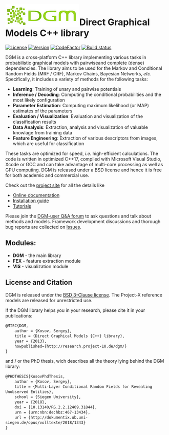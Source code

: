 <img align="left" src="doc/DGM logo.jpg">

# Direct Graphical Models C++ library

[![License](https://img.shields.io/badge/license-BSD%203--Clause-green.svg)](License.txt)
[![Version](https://img.shields.io/github/release/Project-10/DGM.svg)](https://github.com/Project-10/DGM/releases)
[![CodeFactor](https://www.codefactor.io/repository/github/project-10/dgm/badge)](https://www.codefactor.io/repository/github/project-10/dgm)
[![Build status](https://ci.appveyor.com/api/projects/status/0phsc4anotab6pvv?svg=true)](https://ci.appveyor.com/project/ProjectX/dgm)

DGM is a cross-platform C++ library implementing various tasks in probabilistic graphical models with pairwiseand complete (dense) dependencies. The library aims to be used for the Markov and Conditional Random Fields (MRF / CRF),
Markov Chains, Bayesian Networks, _etc_. Specifically, it includes a variety of methods for the following tasks:
* __Learning__: Training of unary and pairwise potentials
* __Inference / Decoding__: Computing the conditional probabilities and the most likely configuration
* __Parameter Estimation__: Computing maximum likelihood (or MAP) estimates of the parameters
* __Evaluation / Visualization__: Evaluation and visualization of the classification results
* __Data Analysis__: Extraction, analysis and visualization of valuable knowlage from training data
* __Feature Engineering__: Extraction of various descriptors from images, which are useful for classification

These tasks are optimized for speed, _i.e._ high-efficient calculations. The code is written in optimized C++17, compiled with Microsoft Visual Studio, Xcode or GCC and can take advantage of multi-core processing as well as GPU computing. DGM is released under a BSD license and hence it is free for both academic and commercial use.

Check out the [project site](http://research.project-10.de/dgm/) for all the details like

- [Online documentation](http://research.project-10.de/dgmdoc/)
- [Installation guide](http://research.project-10.de/dgmdoc/a01843.html)
- [Tutorials](http://research.project-10.de/dgmdoc/a01844.html)

Please join the [DGM-user Q&A forum](http://project-10.de/forum/viewforum.php?f=31) to ask questions and talk about methods and models.
Framework development discussions and thorough bug reports are collected on [Issues](https://github.com/Project-10/DGM/issues).

## Modules:

- __DGM__ - the main library
- __FEX__ - feature extraction module
- __VIS__ - visualization module

## License and Citation

DGM is released under the [BSD 3-Clause license](https://github.com/Project-10/DGM/blob/master/License.txt).
The Project-X reference models are released for unrestricted use.

If the DGM library helps you in your research, please cite it in your publications:

    @MISC{DGM,
    	author = {Kosov, Sergey},
    	title = {Direct Graphical Models {C++} library},
    	year = {2013},
    	howpublished={http://research.project-10.de/dgm/}
    }

and / or the PhD thesis, wich describes all the theory lying behind the DGM library:

    @PHDTHESIS{KosovPhdThesis,
    	author = {Kosov, Sergey},
    	title = {Multi-Layer Conditional Random Fields for Revealing Unobserved Entities},
    	school = {Siegen University},
    	year = {2018},
    	doi = {10.13140/RG.2.2.12409.31844},
    	urn = {urn:nbn:de:hbz:467-13434},
    	url = {http://dokumentix.ub.uni-siegen.de/opus/volltexte/2018/1343}
    }
